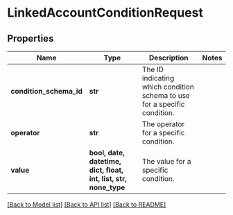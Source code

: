 # LinkedAccountConditionRequest


## Properties
Name | Type | Description | Notes
------------ | ------------- | ------------- | -------------
**condition_schema_id** | **str** | The ID indicating which condition schema to use for a specific condition. | 
**operator** | **str** | The operator for a specific condition. | 
**value** | **bool, date, datetime, dict, float, int, list, str, none_type** | The value for a specific condition. | 

[[Back to Model list]](../README.md#documentation-for-models) [[Back to API list]](../README.md#documentation-for-api-endpoints) [[Back to README]](../README.md)


